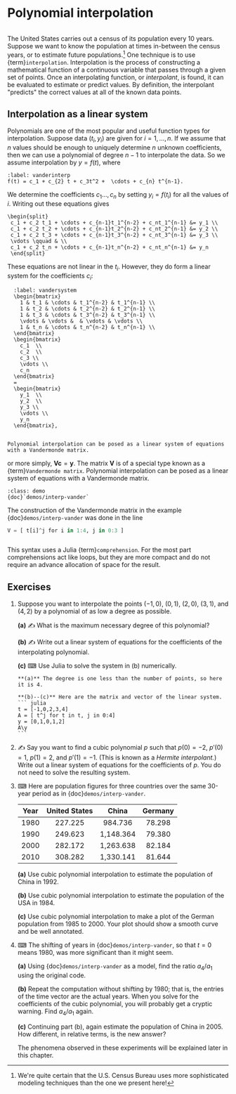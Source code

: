# Polynomial interpolation

```{index} interpolation
```

The United States carries out a census of its population every 10 years. Suppose we want to know the population at times in-between the census years, or to estimate future populations.[^census] One technique is to use {term}`interpolation`. Interpolation is the process of constructing a mathematical function of a continuous variable that passes through a given set of points.  Once an interpolating function, or *interpolant*, is found, it can be evaluated to estimate or predict values. By definition, the interpolant "predicts" the correct values at all of the known data points.

[^census]: We're quite certain that the U.S. Census Bureau uses more sophisticated modeling techniques than the one we present here!

## Interpolation as a linear system

Polynomials are one of the most popular and useful function types for interpolation. Suppose data $(t_i,y_i)$ are given for $i=1,\ldots,n$. If we assume that $n$ values should be enough to uniquely determine $n$ unknown coefficients, then we can use a polynomial of degree $n-1$ to interpolate the data. So we assume interpolation by $y=f(t)$, where

```{math}
:label: vanderinterp
f(t) = c_1 + c_{2} t + c_3t^2 +  \cdots + c_{n} t^{n-1}.
```

We determine the coefficients $c_1\ldots,c_n$ by setting $y_i=f(t_i)$ for all the values of $i$. Writing out these equations gives

```{math}
\begin{split}
 c_1 + c_2 t_1 + \cdots + c_{n-1}t_1^{n-2} + c_nt_1^{n-1} &= y_1 \\
 c_1 + c_2 t_2 + \cdots + c_{n-1}t_2^{n-2} + c_nt_2^{n-1} &= y_2 \\
 c_1 + c_2 t_3 + \cdots + c_{n-1}t_3^{n-2} + c_nt_3^{n-1} &= y_3 \\
 \vdots \qquad & \\
 c_1 + c_2 t_n + \cdots + c_{n-1}t_n^{n-2} + c_nt_n^{n-1} &= y_n 
 \end{split}
```

These equations are not linear in the $t_i$. However, they do form a linear system for the coefficients $c_i$:

```{math}
  :label: vandersystem
  \begin{bmatrix}
    1 & t_1 & \cdots & t_1^{n-2} & t_1^{n-1} \\
    1 & t_2 & \cdots & t_2^{n-2} & t_2^{n-1} \\
    1 & t_3 & \cdots & t_3^{n-2} & t_3^{n-1} \\
    \vdots & \vdots &  & \vdots & \vdots \\
    1 & t_n & \cdots & t_n^{n-2} & t_n^{n-1} \\
  \end{bmatrix}
  \begin{bmatrix}
    c_1  \\
    c_2  \\
    c_3 \\
    \vdots \\
    c_n
  \end{bmatrix}
  =
  \begin{bmatrix}
    y_1  \\
    y_2  \\
    y_3 \\
    \vdots \\
    y_n
  \end{bmatrix},
```

```{index} Vandermonde matrix
```

```{margin}
Polynomial interpolation can be posed as a linear system of equations with a Vandermonde matrix.
```

or more simply, $\mathbf{V} \mathbf{c} = \mathbf{y}$. The matrix $\mathbf{V}$ is of a
special type known as a {term}`Vandermonde matrix`. Polynomial interpolation can be posed as a linear system of equations with a Vandermonde matrix.

```{proof:example} Julia demo
:class: demo
{doc}`demos/interp-vander`
```

The construction of the Vandermonde matrix in the example {doc}`demos/interp-vander` was done in the line

```julia
V = [ t[i]^j for i in 1:4, j in 0:3 ]
```

```{index} comprehension
```

This syntax uses a Julia {term}`comprehension`. For the most part comprehensions act like loops, but they are more compact and do not require an advance allocation of space for the result.

## Exercises

1. Suppose you want to interpolate the points $(-1,0)$, $(0,1)$, $(2,0)$, $(3,1)$, and $(4,2)$ by a polynomial of as low a degree as possible.
  
   **(a)** ✍ What is the maximum necessary degree of this polynomial?

   **(b)** ✍ Write out a linear system of equations for the coefficients of the interpolating polynomial.

   **(c)** ⌨ Use Julia to solve the system in (b) numerically.
  
    ````{only} solutions
    **(a)** The degree is one less than the number of points, so here it is 4.

    **(b)--(c)** Here are the matrix and vector of the linear system.
    ``` julia
    t = [-1,0,2,3,4]
    A = [ t^j for t in t, j in 0:4]
    y = [0,1,0,1,2]
    A\y
    ```
    ````

2. ✍ Say you want to find a cubic polynomial $p$ such that $p(0)=-2$, $p'(0)=1$, $p(1)=2$, and $p'(1)=-1$. (This is known as a *Hermite interpolant.*) Write out a linear system of equations for the coefficients of $p$. You do not need to solve the resulting system.

3. ⌨ Here are population figures for three countries over the same 30-year period as in {doc}`demos/interp-vander`.

    | Year | United States | China    | Germany |
    |:------:|:----------:|:---------:|:---------:|
    | 1980 | 227.225      | 984.736   | 78.298 |
    | 1990 | 249.623      | 1,148.364 | 79.380 |
    | 2000 | 282.172      | 1,263.638 | 82.184 |
    | 2010 | 308.282      | 1,330.141 | 81.644 |

    **(a)** Use cubic polynomial interpolation to estimate the population of China in 1992.

    **(b)** Use cubic polynomial interpolation to estimate the population of the USA in 1984.
  
    **(c)** Use cubic polynomial interpolation to make a plot of the German population from 1985 to 2000. Your plot should show a smooth curve and be well annotated.
  
4. ⌨ The shifting of years in {doc}`demos/interp-vander`, so that $t=0$ means 1980, was more significant than it might seem.

    **(a)** Using {doc}`demos/interp-vander` as a model, find the ratio $a_4/a_1$ using the original code.

    **(b)** Repeat the computation without shifting by 1980; that is, the entries of the time vector are the actual years. When you solve for the coefficients of the cubic polynomial, you will probably get a cryptic warning. Find $a_4/a_1$ again.

    **(c)** Continuing part (b), again estimate the population of China in 2005. How different, in relative terms, is the new answer?

    The phenomena observed in these experiments will be explained later in this chapter.
